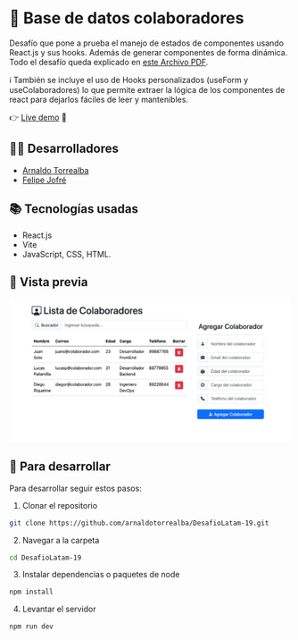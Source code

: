 # 📝 Base de datos colaboradores

Desafío que pone a prueba el manejo de estados de componentes usando React.js y sus hooks. Además de generar componentes de forma dinámica. Todo el desafío queda explicado en [este Archivo PDF](https://github.com/arnaldotorrealba/DesafioLatam-19/blob/main/desafio_Base_de_datos_colaboradores.pdf?raw=true).

ℹ️ También se incluye el uso de Hooks personalizados (useForm y useColaboradores) lo que permite extraer la lógica de los componentes de react para dejarlos fáciles de leer y mantenibles.

👉 [Live demo](https://arnaldotorrealba.github.io/DesafioLatam-19) 🚀

## 👨‍💻 Desarrolladores

- [Arnaldo Torrealba](https://github.com/arnaldotorrealba)
- [Felipe Jofré](https://github.com/felipejoq)

## 📚 Tecnologías usadas

- React.js
- Vite
- JavaScript, CSS, HTML.

## 📸 Vista previa

![Vista previa](https://github.com/arnaldotorrealba/DesafioLatam-19/blob/main/preview.png?raw=true)


## 🚀 Para desarrollar

Para desarrollar seguir estos pasos:

1. Clonar el repositorio

```bash
git clone https://github.com/arnaldotorrealba/DesafioLatam-19.git
```

2. Navegar a la carpeta

```bash
cd DesafioLatam-19
```

3. Instalar dependencias o paquetes de node

```bash
npm install
```

4. Levantar el servidor

```bash
npm run dev
```